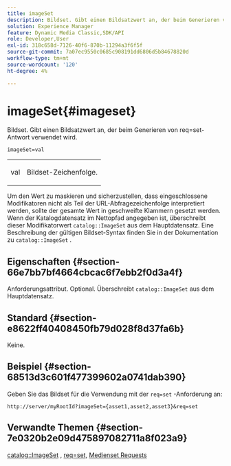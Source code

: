```yaml
---
title: imageSet
description: Bildset. Gibt einen Bildsatzwert an, der beim Generieren von req=set-Antwort verwendet wird.
solution: Experience Manager
feature: Dynamic Media Classic,SDK/API
role: Developer,User
exl-id: 318c658d-7126-40f6-870b-11294a3f6f5f
source-git-commit: 7a07ec9550c0685c908191dd6806d5b84678820d
workflow-type: tm+mt
source-wordcount: '120'
ht-degree: 4%

---
```


# imageSet{#imageset}

Bildset. Gibt einen Bildsatzwert an, der beim Generieren von req=set-Antwort verwendet wird.

`imageSet=val`

<table id="simpletable_F697691D166C407D82233664814F4663"> 
 <tr class="strow"> 
  <td class="stentry"> <p><span class="codeph"> <span class="varname"> val</span></span> </p> </td> 
  <td class="stentry"> <p>Bildset-Zeichenfolge. </p></td> 
 </tr> 
</table>

Um den Wert zu maskieren und sicherzustellen, dass eingeschlossene Modifikatoren nicht als Teil der URL-Abfragezeichenfolge interpretiert werden, sollte der gesamte Wert in geschweifte Klammern gesetzt werden. Wenn der Katalogdatensatz im Nettopfad angegeben ist, überschreibt dieser Modifikatorwert `catalog::ImageSet` aus dem Hauptdatensatz. Eine Beschreibung der gültigen Bildset-Syntax finden Sie in der Dokumentation zu `catalog::ImageSet` .

## Eigenschaften {#section-66e7bb7bf4664cbcac6f7ebb2f0d3a4f}

Anforderungsattribut. Optional. Überschreibt `catalog::ImageSet` aus dem Hauptdatensatz.

## Standard {#section-e8622ff40408450fb79d028f8d37fa6b}

Keine.

## Beispiel {#section-68513d3c601f477399602a0741dab390}

Geben Sie das Bildset für die Verwendung mit der `req=set` -Anforderung an:

`http://server/myRootId?imageSet={asset1,asset2,asset3}&req=set`

## Verwandte Themen {#section-7e0320b2e09d475897082711a8f023a9}

[catalog::ImageSet](/help/aem-is-ir-api/is-api/image-catalog/image-serving-api-ref/c-image-catalog-reference/c-image-svg-data-reference/c-image-data-reference/r-imageset-cat.md) , [req=set](../../../../../is-api/http-ref/image-serving-api-ref/c-http-protocol-reference/c-command-reference/r-req/r-req.md#reference-907cdb4a97034db7ad94695f25552e76), [Medienset Requests](../../../../../is-api/http-ref/image-serving-api-ref/c-http-protocol-reference/c-syntax-and-features/r-media-set-requests.md#reference-f2f2aa11208b47609fe17848d3b86a0b)
